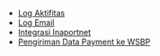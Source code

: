 - [Log Aktifitas](log-aktifitas.md)
- [Log Email](log-email.md)
- [Integrasi Inaportnet](integrasi-inaportnet.md)
- [Pengiriman Data Payment ke WSBP](pengiriman-data-payment-wsbp.md)
